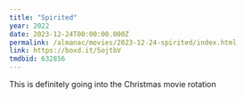 ```yaml
---
title: "Spirited"
year: 2022
date: 2023-12-24T00:00:00.000Z
permalink: /almanac/movies/2023-12-24-spirited/index.html
link: https://boxd.it/5ojtbV
tmdbid: 632856
---
```


This is definitely going into the Christmas movie rotation